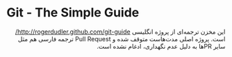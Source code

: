 # Git - The Simple Guide

<div dir='rtl'>

این مخزن ترجمه‌ای از پروژه انگلیسی http://rogerdudler.github.com/git-guide/ است. پروژه اصلی مدت‌هاست متوقف شده و Pull Request ترجمه فارسی هم مثل سایر PRها به دلیل عدم نگهداری، ادغام نشده است.


</div>

